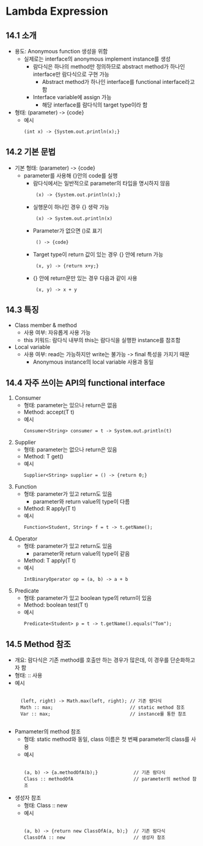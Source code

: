 # Lambda Expression

## 14.1  소개

* 용도: Anonymous function 생성을 위함
  * 실제로는 interface의 anonymous implement instance를 생성
    * 람다식은 하나의 method만 정의하므로 abstract method가 하나인 interface만 람다식으로 구현 가능
      * Abstract method가 하나인 interface를 functional interface라고 함
    * Interface variable에 assign 가능
      * 해당 interface를 람다식의 target type이라 함
* 형태: (parameter) -> {code}
  * 예시
    <pre><code>(int x) -> {System.out.println(x);} </code></pre>

## 14.2 기본 문법

* 기본 형태: (parameter) -> {code}
  * parameter를 사용해 {}안의 code를 실행
    * 람다식에서는 일반적으로 parameter의 타입을 명시하지 않음
        <pre><code> (x) -> {System.out.println(x);} </code></pre>
    * 실행문이 하나인 경우 {} 생략 가능
        <pre><code> (x) -> System.out.println(x) </code></pre>
    * Parameter가 없으면 ()로 표기
        <pre><code> () -> {code}</code></pre>
    * Target type이 return 값이 있는 경우 {} 안에 return 가능
        <pre><code> (x, y) -> {return x+y;}</code></pre>
    * {} 안에 return문만 있는 경우 다음과 같이 사용
        <pre><code> (x, y) -> x + y </code></pre>

## 14.3 특징

* Class member & method
  * 사용 여부: 자유롭게 사용 가능
  * this 키워드: 람다식 내부의 this는 람다식을 실행한 instance를 참조함
* Local variable
  * 사용 여부: read는 가능하지만 write는 불가능 -> final 특성을 가지기 때문
    * Anonymous instance의 local variable 사용과 동일

## 14.4 자주 쓰이는 API의 functional interface

1. Consumer
   * 형태: parameter는 있으나 return은 없음
   * Method: accept(T t)
   * 예시
        <pre><code>Consumer&ltString&gt consumer = t -> System.out.println(t) </code></pre>
2. Supplier
   * 형태: parameter는 없으나 return은 있음
   * Method: T get()
   * 예시
        <pre><code>Supplier&ltString&gt supplier = () -> {return 0;}</code></pre>
3. Function
   * 형태: parameter가 있고 return도 있음
     * parameter와 return value의 type이 다름
   * Method: R apply(T t)
   * 예시
        <pre><code>Function&ltStudent, String&gt f = t -> t.getName();</code></pre>
4. Operator
   * 형태: parameter가 있고 return도 있음
     * parameter와 return value의 type이 같음
   * Method: T apply(T t)
   * 예시
        <pre><code>IntBinaryOperator op = (a, b) -> a + b</code></pre>
5. Predicate
   * 형태: parameter가 있고 boolean type의 return이 있음
   * Method: boolean test(T t)
   * 예시
        <pre><code>Predicate&ltStudent&gt p = t -> t.getName().equals("Tom");</code></pre>

## 14.5 Method 참조

* 개요: 람다식은 기존 method를 호출만 하는 경우가 많은데, 이 경우를 단순화하고자 함
* 형태: :: 사용
* 예시
    <pre><code>
    (left, right) -> Math.max(left, right); // 기존 람다식
    Math :: max;                            // static method 참조
    Var :: max;                             // instance를 통한 참조
    </code></pre>
* Pamameter의 method 참조
  * 형태: static method와 동일, class 이름은 첫 번째 parameter의 class를 사용
  * 예시
    <pre><code>
    (a, b) -> {a.methodOfA(b);}             // 기존 람다식
    Class :: methodOfA                      // parameter의 method 참조
    </code></pre>
* 생성자 참조
  * 형태: Class :: new
  * 예시
    <pre><code>
    (a, b) -> {return new ClassOfA(a, b);}  // 기존 람다식
    ClassOfA :: new                         // 생성자 참조
    </code></pre>
